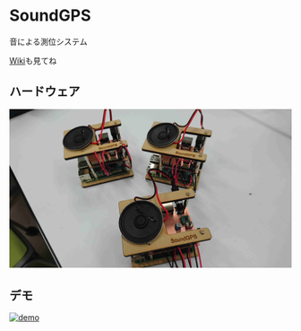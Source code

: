 # SoundGPS
音による測位システム

[Wiki](https://github.com/exp-3/SoundGPS/wiki)も見てね

## ハードウェア
![hardware](./hardware/hardware.jpg)

## デモ
[![demo](https://img.youtube.com/vi/gEMTJ2fbLAc/0.jpg)](https://www.youtube.com/watch?v=gEMTJ2fbLAc)

